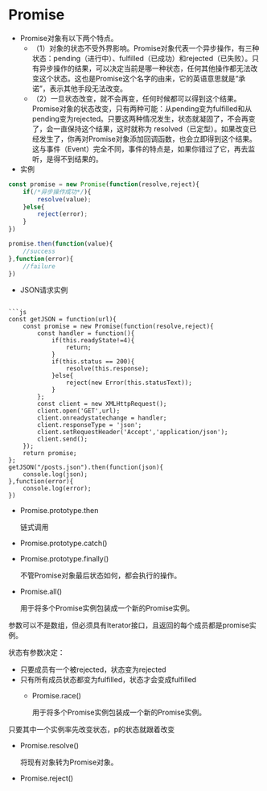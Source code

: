 # Promise



* Promise对象有以下两个特点。
  * （1）对象的状态不受外界影响。Promise对象代表一个异步操作，有三种状态：pending（进行中）、fulfilled（已成功）和rejected（已失败）。只有异步操作的结果，可以决定当前是哪一种状态，任何其他操作都无法改变这个状态。这也是Promise这个名字的由来，它的英语意思就是“承诺”，表示其他手段无法改变。
  * （2）一旦状态改变，就不会再变，任何时候都可以得到这个结果。Promise对象的状态改变，只有两种可能：从pending变为fulfilled和从pending变为rejected。只要这两种情况发生，状态就凝固了，不会再变了，会一直保持这个结果，这时就称为 resolved（已定型）。如果改变已经发生了，你再对Promise对象添加回调函数，也会立即得到这个结果。这与事件（Event）完全不同，事件的特点是，如果你错过了它，再去监听，是得不到结果的。
* 实例

```javascript
const promise = new Promise(function(resolve,reject){
    if(/*异步操作成功*/){
        resolve(value);
    }else{
        reject(error);
    }
})

promise.then(function(value){
    //success
},function(error){
    //failure
})
```

*  JSON请求实例

```text

```js
const getJSON = function(url){
    const promise = new Promise(function(resolve,reject){
        const handler = function(){
            if(this.readyState!=4){
                return;
            }
            if(this.status == 200){
                resolve(this.response);
            }else{
                reject(new Error(this.statusText));
            }
        };
        const client = new XMLHttpRequest();
        client.open('GET',url);
        client.onreadystatechange = handler;
        client.responseType = 'json';
        client.setRequestHeader('Accept','application/json');
        client.send();
    });
    return promise;
};
getJSON("/posts.json").then(function(json){
    console.log(json);
},function(error){
    console.log(error);
})
```

* Promise.prototype.then

  链式调用

* Promise.prototype.catch\(\)
* Promise.prototype.finally\(\)

  不管Promise对象最后状态如何，都会执行的操作。

* Promise.all\(\)

  用于将多个Promise实例包装成一个新的Promise实例。

参数可以不是数组，但必须具有Iterator接口，且返回的每个成员都是promise实例。

状态有参数决定：

* 只要成员有一个被rejected，状态变为rejected
* 只有所有成员状态都变为fulfilled，状态才会变成fulfilled
  * Promise.race\(\)

    用于将多个Promise实例包装成一个新的Promise实例。

只要其中一个实例率先改变状态，p的状态就跟着改变

* Promise.resolve\(\)

  将现有对象转为Promise对象。

* Promise.reject\(\)

